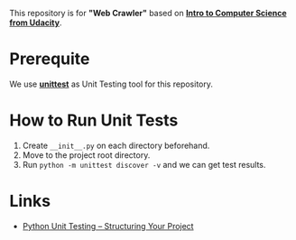 This repository is for **"Web Crawler"** based on **[Intro to Computer Science from Udacity](https://classroom.udacity.com/courses/cs101/)**.


# Prerequite
We use **[unittest](https://docs.python.org/2/library/unittest.html)** as Unit Testing tool for this repository.


# How to Run Unit Tests
1. Create `__init__.py` on each directory beforehand.
2. Move to the project root directory.
3. Run `python -m unittest discover -v` and we can get test results.


# Links
- [Python Unit Testing – Structuring Your Project](https://www.patricksoftwareblog.com/python-unit-testing-structuring-your-project/)
